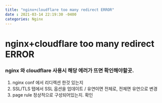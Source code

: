 ```yaml
---
title: "nginx+cloudflare too many redirect ERROR"
date : 2021-03-14 22:19:30 -0400
categories: Nginx
---
```


# nginx+cloudflare too many redirect ERROR


### nginx 와 cloudflare 사용시 해당 에러가 뜨면 확인해야할곳.

1. nginx conf 에서 리디렉션 한것 있는지
2. SSL/TLS 탭에서 SSL 옵션을 업데이트 / 유연이면 전체로, 전체면 유연으로 변경
3. page rule 정상적으로 구성되어있는지. 확인
